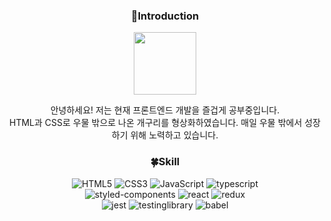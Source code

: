 <div align=center>

### 👋Introduction
<img src=https://github.com/coding-frog117/coding-frog117/assets/110962765/5c1305ac-6d8c-4abf-8962-da5173dca49b  width="100" height="100" />

<span>안녕하세요! 저는 현재 프론트엔드 개발을 즐겁게 공부중입니다. <br/>
  HTML과 CSS로 우물 밖으로 나온 개구리를 형상화하였습니다. 매일 우물 밖에서 성장하기 위해 노력하고 있습니다.</span>



### 🍀Skill

![HTML5](https://img.shields.io/badge/HTML5-E34F26?style=for-the-badge&logo=HTML5&logoColor=white)&nbsp;![CSS3](https://img.shields.io/badge/CSS3-1572B6?style=for-the-badge&logo=CSS3&logoColor=white)&nbsp;![JavaScript](https://img.shields.io/badge/JavaScript-F7DF1E?style=for-the-badge&logo=JavaScript&logoColor=black)&nbsp;![typescript](https://img.shields.io/badge/typescript-3178C6?style=for-the-badge&logo=typescript&logoColor=white)<br/>
![styled-components](https://img.shields.io/badge/styledcomponents-DB7093?style=for-the-badge&logo=styledcomponents&logoColor=black)&nbsp;![react](https://img.shields.io/badge/react-61DAFB?style=for-the-badge&logo=react&logoColor=black)&nbsp;![redux](https://img.shields.io/badge/redux-764ABC?style=for-the-badge&logo=redux&logoColor=white)<br/>
![jest](https://img.shields.io/badge/jest-C21325?style=for-the-badge&logo=jest&logoColor=white)&nbsp;![testinglibrary](https://img.shields.io/badge/testinglibrary-E33332?style=for-the-badge&logo=testinglibrary&logoColor=white)&nbsp;![babel](https://img.shields.io/badge/babel-F9DC3E?style=for-the-badge&logo=babel&logoColor=white)

</div>
